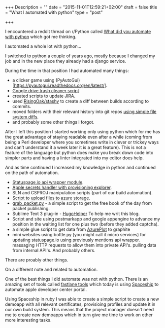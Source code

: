 +++
Description = ""
date = "2015-11-01T12:59:21+02:00"
draft = false
title = "What I automated with python"
type = "post"

+++

I encountered a reddit thread on r/Python called [What did you automate with python](https://www.reddit.com/r/Python/comments/3p8m2s/what_did_you_automate_with_python/) which got me thinking.

I automated a whole lot with python...
<!--more-->

I switched to python a couple of years ago, mostly because I changed my job and in the new place they already had a django service. 

During the time in that position I had automated many things:
  
  * a clicker game using (PyAutoGui)[https://pyautogui.readthedocs.org/en/latest/].
  * [Google drive trash cleaner script](https://github.com/srgrn/google-drive-trash-cleaner)
  * created scripts to update JIRA.
  * used [RisingOak/stashy](https://github.com/RisingOak/stashy) to create a diff between builds according to commits.
  * moved folders with their relevant history into git repos [using simple file system diffs](https://gist.github.com/srgrn/9207715).
  * and probably some other things i forgot.

After I left this position I started working only using python which for me has the great advantage of staying readable even after a while (coming from being a Perl developer where you sometimes write in clever or trickey ways and can't understand it a week later it is a great feature). This is not a feature of the language but python does make you break down code into simpler parts and having a linter integrated into my editor does help.

And as time continued I increased my knowledge in python and continued on the path of automation.

  * [Statuspage.io api wrapper module](https://github.com/srgrn/pystatuspage).
  * [Apple secrets handler with provisioning explorer](https://github.com/srgrn/secrets_details).
  * SLN and CSPROJ manipulation scripts (part of our build automation).
  * [Script to upload files to azure storage](https://gist.github.com/srgrn/7c117d633ba68861fa4c).
  * [grab_packet.py](https://github.com/srgrn/grab_packt.py) - a simple script to get the free book of the day from packet publishing.
  * Sublime Text 3 plug-in - [HugoHelper](https://github.com/srgrn/HugoHelper) To help me writ this blog.
  * Script and site using postmarkapp and google appengine to advance my position in the waiting list for one plus two (before they added captcha).
  * a simple glue script to get data from [AzurePlot](https://github.com/WadGraphEs/AzurePlot) to graphite
  * mini websites using bottle.py (you might call it micro services) for updating statuspage.io using previously mentions api wrapper. massaging HTTP requests to allow them into private API's. pulling data from internal API's. And probably others.

There are proably other things.


On a different note and related to automation.

One of the best things I did automate was not with python. There is an amazing set of tools called [fastlane tools](http://fastlane.tools) which today is using [Spaceship](http://spaceship.airforce) to automate apple developer center portal. 

Using Spaceship in ruby I was able to create a simple script to create a new demoapp with all relevant certificates, provisioing profiles and update it in our own build system. This means that the project manager doesn't need me to create new demoapps which in turn give me time to work on other more interesting tasks.

